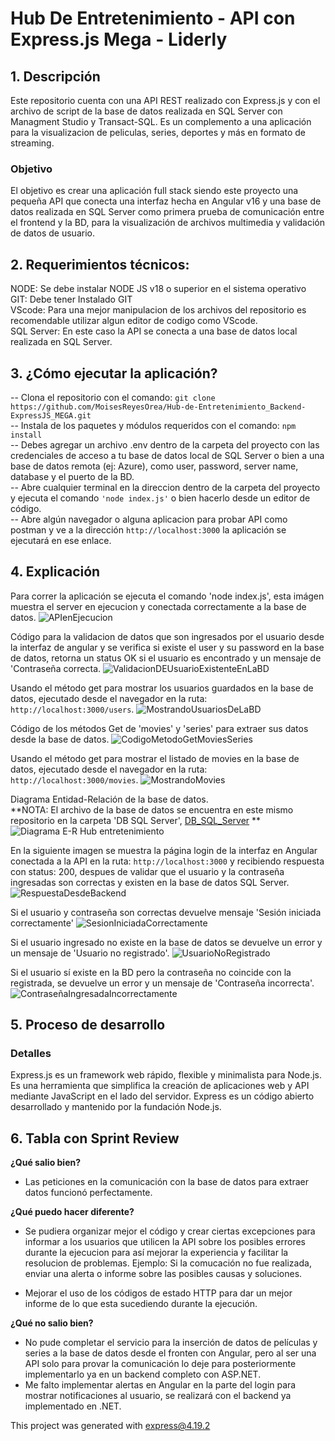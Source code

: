 # Hub De Entretenimiento - API con Express.js Mega - Liderly

## 1. Descripción
Este repositorio cuenta con una API REST realizado con Express.js y con el archivo de script de la base de datos realizada en SQL Server con Managment Studio y Transact-SQL. Es un complemento a una aplicación para la visualizacion de peliculas, series, deportes y más en formato de streaming.

### Objetivo
El objetivo es crear una aplicación full stack siendo este proyecto una pequeña API que conecta una interfaz hecha en Angular v16 y una base de datos realizada en SQL Server como primera prueba de comunicación entre el frontend y la BD, para la visualización de archivos multimedia y validación de datos de usuario.

## 2. Requerimientos técnicos:
NODE: Se debe instalar NODE JS v18 o superior en el sistema operativo  
GIT: Debe tener Instalado GIT  
VScode: Para una mejor manipulacion de los archivos del repositorio es recomendable utilizar algun editor de codigo como VScode.  
SQL Server: En este caso la API se conecta a una base de datos local realizada en SQL Server.  

## 3. ¿Cómo ejecutar la aplicación?

-- Clona el repositorio con el comando:  ```git clone https://github.com/MoisesReyesOrea/Hub-de-Entretenimiento_Backend-ExpressJS_MEGA.git```  
-- Instala de los paquetes y módulos requeridos con el comando: ```npm install```  
-- Debes agregar un archivo .env dentro de la carpeta del proyecto con las credenciales de acceso a tu base de datos local de SQL Server o bien a una base de datos remota (ej: Azure), como user, password, server name, database y el puerto de la BD.  
-- Abre cualquier terminal en la direccion dentro de la carpeta del proyecto y ejecuta el comando ```'node index.js'``` o bien hacerlo desde un editor de código.  
-- Abre algún navegador o alguna aplicacion para probar API como postman y ve a la dirección `http://localhost:3000` la aplicación se ejecutará en ese enlace.  

## 4. Explicación

Para correr la aplicación se ejecuta el comando 'node index.js', esta imágen muestra el server en ejecucion y conectada correctamente a la base de datos.
![APIenEjecucion](https://github.com/user-attachments/assets/92cbdbd7-7aeb-4a13-9e30-797a60057217)


Código para la validacion de datos que son ingresados por el usuario desde la interfaz de angular y se verifica si existe el user y su password en la base de datos, retorna un status OK si el usuario es encontrado y un mensaje de 'Contraseña correcta.
![ValidacionDEUsuarioExistenteEnLaBD](https://github.com/user-attachments/assets/4dfe2242-b331-46a1-9530-04ac7c43605c)


Usando el método get para mostrar los usuarios guardados en la base de datos, ejecutado desde el navegador en la ruta: ```http://localhost:3000/users```.
![MostrandoUsuariosDeLaBD](https://github.com/user-attachments/assets/085a1d18-d15a-4ad3-997d-e95ad220af86)


Código de los métodos Get de 'movies' y 'series' para extraer sus datos desde la base de datos.
![CodigoMetodoGetMoviesSeries](https://github.com/user-attachments/assets/da868ecf-e446-43c3-aae6-eb7f165353eb)


Usando el método get para mostrar el listado de movies en la base de datos, ejecutado desde el navegador en la ruta: ```http://localhost:3000/movies```.
![MostrandoMovies](https://github.com/user-attachments/assets/a743d90e-9304-4168-8258-aabc62e506d9)


Diagrama Entidad-Relación de la base de datos.  
**NOTA: El archivo de la base de datos se encuentra en este mismo repositorio en la carpeta 'DB SQL Server', [DB_SQL_Server](DB_SQL_Server) **
![Diagrama E-R Hub entretenimiento](https://github.com/user-attachments/assets/3c63924d-c57f-4b29-a476-79e87671f9df)


En la siguiente imagen se muestra la página login de la interfaz en Angular conectada a la API en la ruta: ```http://localhost:3000``` y recibiendo respuesta con status: 200, despues de validar que el usuario y la contraseña ingresadas son correctas y existen en la base de datos SQL Server.
![RespuestaDesdeBackend](https://github.com/user-attachments/assets/9f88f3d2-8aa5-4c0a-ab0c-f7f25893db31)


Si el usuario y contraseña son correctas devuelve mensaje 'Sesión iniciada correctamente'
![SesionIniciadaCorrectamente](https://github.com/user-attachments/assets/3b593c7b-9caf-4e8b-ab9c-a820f427e13b)


Si el usuario ingresado no existe en la base de datos se devuelve un error y un mensaje de 'Usuario no registrado'.
![UsuarioNoRegistrado](https://github.com/user-attachments/assets/2f6e306f-8946-49b9-bf0a-d58be51c65bf)


Si el usuario sí existe en la BD pero la contraseña no coincide con la registrada, se devuelve un error y un mensaje de 'Contraseña incorrecta'.
![ContraseñaIngresadaIncorrectamente](https://github.com/user-attachments/assets/abca7b8c-c09c-4cdb-8ecc-5a5dd7a07a5e)


## 5. Proceso de desarrollo

### Detalles
Express.js es un framework web rápido, flexible y minimalista para Node.js. Es una herramienta que simplifica la creación de aplicaciones web y API mediante JavaScript en el lado del servidor. Express es un código abierto desarrollado y mantenido por la fundación Node.js.


## 6. Tabla con Sprint Review
**¿Qué salio bien?**  
- Las peticiones en la comunicación con la base de datos para extraer datos funcionó perfectamente.

**¿Qué puedo hacer diferente?**  
- Se pudiera organizar mejor el código y crear ciertas excepciones para informar a los usuarios que utilicen la API sobre los posibles errores durante la ejecucion para así mejorar la experiencia y facilitar la resolucion de problemas. Ejemplo: Si la comucación no fue realizada, enviar una alerta o informe sobre las posibles causas y soluciones.  

- Mejorar el uso de los códigos de estado HTTP para dar un mejor informe de lo que esta sucediendo durante la ejecución.

**¿Qué no salio bien?**  
- No pude completar el servicio para la inserción de datos de películas y series a la base de datos desde el fronten con Angular, pero al ser una API solo para provar la comunicación lo deje para posteriormente implementarlo ya en un backend completo con ASP.NET. 
- Me falto implementar alertas en Angular en la parte del login para mostrar notificaciones al usuario, se realizará con el backend ya implementado en .NET.



This project was generated with express@4.19.2
